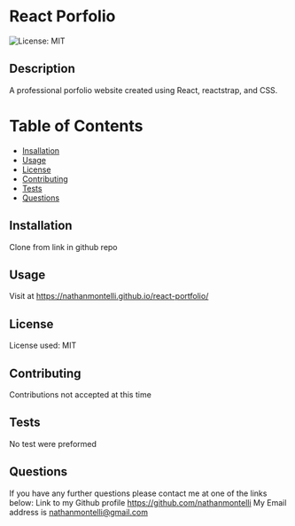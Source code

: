 # React Porfolio
  ![License: MIT](https://img.shields.io/badge/License-MIT-yellow.svg)

## Description
A professional porfolio website created using React, reactstrap, and CSS.

# Table of Contents
- [Insallation](#installation)
- [Usage](#usage)
- [License](#license)
- [Contributing](#contributing)
- [Tests](#tests)
- [Questions](#questions)

## Installation 
Clone from link in github repo

## Usage
Visit at https://nathanmontelli.github.io/react-portfolio/

## License
License used: MIT

## Contributing
Contributions not accepted at this time

## Tests
No test were preformed

## Questions
If you have any further questions please contact me at one of the links below: 
Link to my Github profile https://github.com/nathanmontelli 
My Email address is nathanmontelli@gmail.com 
 